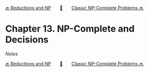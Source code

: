 [🔙 Reductions and NP][previous-chapter]&nbsp;&nbsp;&nbsp;&nbsp;&nbsp;&nbsp;&nbsp;[🏡][readme]&nbsp;&nbsp;&nbsp;&nbsp;&nbsp;&nbsp;&nbsp;[Classic NP-Complete Problems 🔜][upcoming-chapter]

# Chapter 13. NP-Complete and Decisions

_Notes_

[🔙 Reductions and NP][previous-chapter]&nbsp;&nbsp;&nbsp;&nbsp;&nbsp;&nbsp;&nbsp;[🏡][readme]&nbsp;&nbsp;&nbsp;&nbsp;&nbsp;&nbsp;&nbsp;[Classic NP-Complete Problems 🔜][upcoming-chapter]

[readme]: README.md
[previous-chapter]: ch012-reductions-and-np.md
[upcoming-chapter]: ch014-classic-np-complete-problems.md